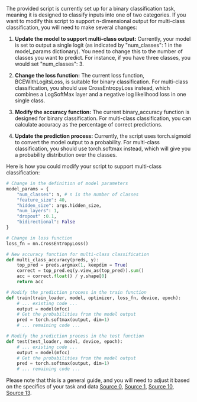 The provided script is currently set up for a binary classification task, meaning it is designed to classify inputs into one of two categories. If you want to modify this script to support n-dimensional output for multi-class classification, you will need to make several changes:

1. **Update the model to support multi-class output:** Currently, your model is set to output a single logit (as indicated by "num_classes": 1 in the model_params dictionary). You need to change this to the number of classes you want to predict. For instance, if you have three classes, you would set "num_classes": 3.

2. **Change the loss function:** The current loss function, BCEWithLogitsLoss, is suitable for binary classification. For multi-class classification, you should use CrossEntropyLoss instead, which combines a LogSoftMax layer and a negative log likelihood loss in one single class.

3. **Modify the accuracy function:** The current binary_accuracy function is designed for binary classification. For multi-class classification, you can calculate accuracy as the percentage of correct predictions.

4. **Update the prediction process:** Currently, the script uses torch.sigmoid to convert the model output to a probability. For multi-class classification, you should use torch.softmax instead, which will give you a probability distribution over the classes.

Here is how you could modify your script to support multi-class classification:

```python
# Change in the definition of model parameters
model_params = {
    "num_classes": n, # n is the number of classes
    "feature_size": 40, 
    "hidden_size": args.hidden_size,
    "num_layers": 1, 
    "dropout" :0.1, 
    "bidirectional": False
}

# Change in loss function
loss_fn = nn.CrossEntropyLoss()

# New accuracy function for multi-class classification
def multi_class_accuracy(preds, y):
    top_pred = preds.argmax(1, keepdim = True)
    correct = top_pred.eq(y.view_as(top_pred)).sum()
    acc = correct.float() / y.shape[0]
    return acc

# Modify the prediction process in the train function
def train(train_loader, model, optimizer, loss_fn, device, epoch):
    # ... existing code ...
    output = model(mfcc)
    # Get the probabilities from the model output
    pred = torch.softmax(output, dim=1)
    # ... remaining code ...

# Modify the prediction process in the test function
def test(test_loader, model, device, epoch):
    # ... existing code ...
    output = model(mfcc)
    # Get the probabilities from the model output
    pred = torch.softmax(output, dim=1)
    # ... remaining code ...
```

Please note that this is a general guide, and you will need to adjust it based on the specifics of your task and data [Source 0](https://stackoverflow.com/questions/66052668/binary-classification-with-pytorch), [Source 1](https://machinelearningmastery.com/building-a-binary-classification-model-in-pytorch/), [Source 10](https://www.learnpytorch.io/02_pytorch_classification/), [Source 13](https://pytorch.org/tutorials/beginner/blitz/cifar10_tutorial.html).